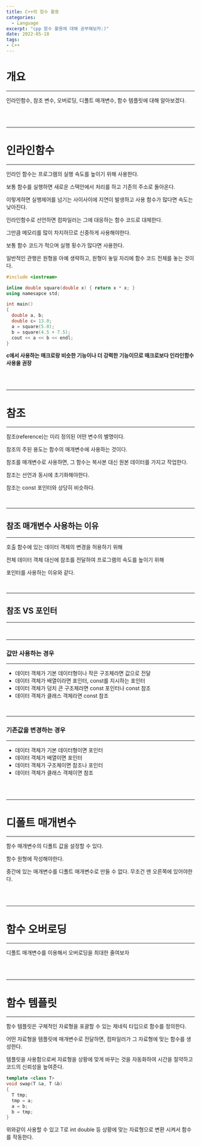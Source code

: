 ```yaml
---
title: C++의 함수 활용
categories:
  - Language
excerpt: "cpp 함수 활용에 대해 공부해보자:)"
date: 2022-05-18
tags:
- C++
---
```



# 개요

---

인라인함수, 참조 변수, 오버로딩, 디폴트 매개변수, 함수 템플릿에 대해 알아보겠다.

<br />
<br />

---

# 인라인함수

---

인라인 함수는 프로그램의 실행 속도를 높이기 위해 사용한다.

보통 함수를 실행하면 새로운 스택안에서 처리를 하고 기존의 주소로 돌아온다.

이렇게하면 실행제어를 넘기는 사이사이에 지연이 발생하고 사용 함수가 많다면 속도는 낮아진다.

인라인함수로 선언하면 컴파일러는 그에 대응하는 함수 코드로 대체한다.

그만큼 메모리를 많이 차지하므로 신중하게 사용해야한다.

보통 함수 코드가 적으며 실행 횟수가 많다면 사용한다.

일반적인 관행은 원형을 아예 생략하고, 원형이 놓일 자리에 함수 코드 전체를 놓는 것이다.

```c++
#include <iostream>

inline double square(double x) { return x * x; }
using namesapce std;

int main()
{
  double a, b;
  double c= 13.0;
  a = square(5.0);
  b = square(4.5 + 7.5);
  cout << a << b << endl;
}
```

**c에서 사용하는 매크로랑 비슷한 기능이나 더 강력한 기능이므로 매크로보다 인라인함수 사용을 권장**


<br />
<br />

---

# 참조

---

참조(reference)는 미리 정의된 어떤 변수의 별명이다.

참조의 주된 용도는 함수의 매개변수에 사용하는 것이다. 

참조를 매개변수로 사용하면, 그 함수는 복사본 대신 원본 데이터를 가지고 작업한다.

참조는 선언과 동시에 초기화해야한다.

참조는 const 포인터와 상당히 비슷하다.

<br />

---

## 참조 매개변수 사용하는 이유

---

호출 함수에 있는 데이터 객체의 변경을 허용하기 위해

전체 데이터 객체 대신에 참조를 전달하여 프로그램의 속도를 높이기 위해

포인터를 사용하는 이유와 같다. 

<br />

---

## 참조 VS 포인터

---

<br />

---

### 값만 사용하는 경우 

---

* 데이터 객체가 기본 데이터형이나 작은 구조체라면 값으로 전달
* 데이터 객체가 배열이라면 포인터, const를 지시하는 포인터
* 데이터 객체가 덩치 큰 구조체라면 const 포인터나 const 참조
* 데이터 객체가 클래스 객체라면 const 참조


<br />

---

### 기존값을 변경하는 경우 

---

* 데이터 객체가 기본 데이터형이면 포인터
* 데이터 객체가 배열이면 포인터
* 데이터 객체가 구조체이면 참조나 포인터
* 데이터 객체가 클래스 객체이면 참조

<br />
<br />

---

# 디폴트 매개변수

---

함수 매개변수의 디폴트 값을 설정할 수 있다.

함수 원형에 작성해야한다.

중간에 있는 매개변수를 디폴트 매개변수로 만들 수 없다. 무조건 맨 오른쪽에 있어야한다.


<br />
<br />

---

# 함수 오버로딩

---

디폴트 매개변수를 이용해서 오버로딩을 최대한 줄여보자

<br />
<br />

---

# 함수 템플릿

---

함수 템플릿은 구체적인 자료형을 포괄할 수 있는 제네릭 타입으로 함수를 정의한다.

어떤 자료형을 템플릿에 매개변수로 전달하면, 컴파일러가 그 자료형에 맞는 함수를 생성한다.

템플릿을 사용함으로써 자료형을 상황에 맞게 바꾸는 것을 자동화하여 시간을 절약하고 코드의 신뢰성을 높여준다.

```c++
template <class T>
void swap(T &a, T &b)
{
  T tmp;
  tmp = a;
  a = b;
  b = tmp;
}
```

위와같이 사용할 수 있고 T로 int double 등 상황에 맞는 자료형으로 변환 시켜서 함수를 작동한다.

